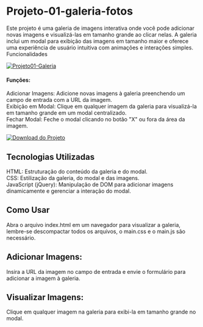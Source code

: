 # Projeto-01-galeria-fotos

Este projeto é uma galeria de imagens interativa onde você pode adicionar novas imagens e visualizá-las em tamanho grande ao clicar nelas. A galeria inclui um modal para exibição das imagens em tamanho maior e oferece uma experiência de usuário intuitiva com animações e interações simples.
Funcionalidades

[![Projeto01-Galeria](https://img.shields.io/badge/Acesso-Project01--Galeria-blue?style=for-the-badge)](https://projeto01-galeria.vercel.app/)

#### Funções:
Adicionar Imagens: Adicione novas imagens à galeria preenchendo um campo de entrada com a URL da imagem.<br>
Exibição em Modal: Clique em qualquer imagem da galeria para visualizá-la em tamanho grande em um modal centralizado.<br>
Fechar Modal: Feche o modal clicando no botão "X" ou fora da área da imagem.

[![Download do Projeto](https://img.shields.io/badge/Código-Projeto01--Galeria-blue?style=for-the-badge)](https://github.com/Lucas-Linarelo/Projeto01-Galeria/archive/refs/heads/main.zip)

## Tecnologias Utilizadas

HTML: Estruturação do conteúdo da galeria e do modal.<br>
CSS: Estilização da galeria, do modal e das imagens.<br>
JavaScript (jQuery): Manipulação de DOM para adicionar imagens dinamicamente e gerenciar a interação do modal.

## Como Usar

Abra o arquivo index.html em um navegador para visualizar a galeria, <br>
lembre-se descompactar todos os arquivos, o main.css e o main.js são necessário.

## Adicionar Imagens:

Insira a URL da imagem no campo de entrada e envie o formulário para adicionar a imagem à galeria.

## Visualizar Imagens:

Clique em qualquer imagem na galeria para exibi-la em tamanho grande no modal.


